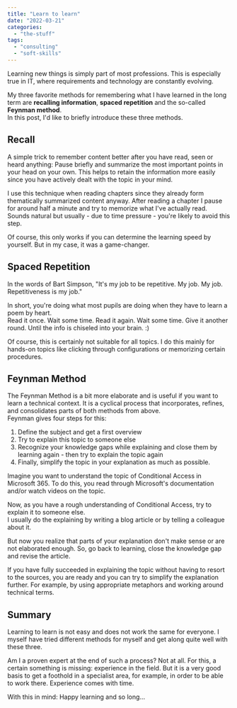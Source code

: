 ```yaml
---
title: "Learn to learn"
date: "2022-03-21"
categories: 
  - "the-stuff"
tags: 
  - "consulting"
  - "soft-skills"
---
```


Learning new things is simply part of most professions. This is especially true in IT, where requirements and technology are constantly evolving.

My three favorite methods for remembering what I have learned in the long term are **recalling information**, **spaced repetition** and the so-called **Feynman method**.  
In this post, I'd like to briefly introduce these three methods.

## Recall

A simple trick to remember content better after you have read, seen or heard anything: Pause briefly and summarize the most important points in your head on your own. This helps to retain the information more easily since you have actively dealt with the topic in your mind.

I use this technique when reading chapters since they already form thematically summarized content anyway. After reading a chapter I pause for around half a minute and try to memorize what I've actually read. Sounds natural but usually - due to time pressure - you're likely to avoid this step.

Of course, this only works if you can determine the learning speed by yourself. But in my case, it was a game-changer.

## Spaced Repetition

In the words of Bart Simpson, "It's my job to be repetitive. My job. My job. Repetitiveness is my job."

In short, you're doing what most pupils are doing when they have to learn a poem by heart.  
Read it once. Wait some time. Read it again. Wait some time. Give it another round. Until the info is chiseled into your brain. :)

Of course, this is certainly not suitable for all topics. I do this mainly for hands-on topics like clicking through configurations or memorizing certain procedures.

## Feynman Method

The Feynman Method is a bit more elaborate and is useful if you want to learn a technical context. It is a cyclical process that incorporates, refines, and consolidates parts of both methods from above.  
Feynman gives four steps for this:

1. Define the subject and get a first overview
2. Try to explain this topic to someone else
3. Recognize your knowledge gaps while explaining and close them by learning again - then try to explain the topic again
4. Finally, simplify the topic in your explanation as much as possible.

Imagine you want to understand the topic of Conditional Access in Microsoft 365. To do this, you read through Microsoft's documentation and/or watch videos on the topic.

Now, as you have a rough understanding of Conditional Access, try to explain it to someone else.  
I usually do the explaining by writing a blog article or by telling a colleague about it.

But now you realize that parts of your explanation don't make sense or are not elaborated enough. So, go back to learning, close the knowledge gap and revise the article.

If you have fully succeeded in explaining the topic without having to resort to the sources, you are ready and you can try to simplify the explanation further. For example, by using appropriate metaphors and working around technical terms.

## Summary

Learning to learn is not easy and does not work the same for everyone. I myself have tried different methods for myself and get along quite well with these three.

Am I a proven expert at the end of such a process? Not at all. For this, a certain something is missing: experience in the field. But it is a very good basis to get a foothold in a specialist area, for example, in order to be able to work there. Experience comes with time.

With this in mind: Happy learning and so long...
